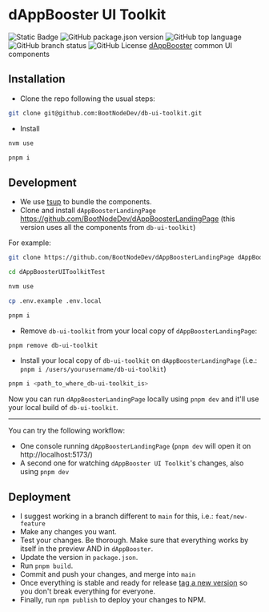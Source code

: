 # dAppBooster UI Toolkit

![Static Badge](https://img.shields.io/badge/db-UIToolkit-green?style=flat&color=%238b46a4)
![GitHub package.json version](https://img.shields.io/github/package-json/v/BootNodeDev/db-ui-toolkit?style=flat&color=%238b46a4) ![GitHub top language](https://img.shields.io/github/languages/top/bootnodedev/db-ui-toolkit) ![GitHub branch status](https://img.shields.io/github/checks-status/bootnodedev/db-ui-toolkit/main) ![GitHub License](https://img.shields.io/github/license/bootnodedev/db-ui-toolkit)
[dAppBooster](https://github.com/BootNodeDev/dAppBooster) common UI components

## Installation

- Clone the repo following the usual steps:

```bash
git clone git@github.com:BootNodeDev/db-ui-toolkit.git
```

- Install

```bash
nvm use

pnpm i
```

## Development

- We use [tsup](https://tsup.egoist.dev/) to bundle the components.
- Clone and install `dAppBoosterLandingPage` https://github.com/BootNodeDev/dAppBoosterLandingPage (this version uses all the components from `db-ui-toolkit`)

For example:

```bash
git clone https://github.com/BootNodeDev/dAppBoosterLandingPage dAppBoosterWeb3ToolkitTest

cd dAppBoosterUIToolkitTest

nvm use

cp .env.example .env.local

pnpm i
```

- Remove `db-ui-toolkit` from your local copy of `dAppBoosterLandingPage`:

```bash
pnpm remove db-ui-toolkit
```

- Install your local copy of `db-ui-toolkit` on `dAppBoosterLandingPage` (i.e.: `pnpm i /users/yourusername/db-ui-toolkit`)

```bash
pnpm i <path_to_where_db-ui-toolkit_is>
```

Now you can run `dAppBoosterLandingPage` locally using `pnpm dev` and it'll use your local build of `db-ui-toolkit`.

---

You can try the following workflow:

- One console running `dAppBoosterLandingPage` (`pnpm dev` will open it on http://localhost:5173/)
- A second one for watching `dAppBooster UI Toolkit`'s changes, also using `pnpm dev`

## Deployment

- I suggest working in a branch different to `main` for this, i.e.: `feat/new-feature`
- Make any changes you want.
- Test your changes. Be thorough. Make sure that everything works by itself in the preview AND in `dAppBooster`.
- Update the version in `package.json`.
- Run `pnpm build`.
- Commit and push your changes, and merge into `main`
- Once everything is stable and ready for release [tag a new version](https://semver.org/) so you don't break everything for everyone.
- Finally, run `npm publish` to deploy your changes to NPM.
